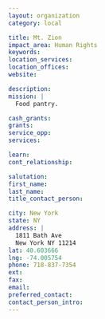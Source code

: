 ```yaml
---
layout: organization
category: local

title: Mt. Zion
impact_area: Human Rights
keywords: 
location_services: 
location_offices: 
website: 

description: 
mission: |
  Food pantry.

cash_grants: 
grants: 
service_opp: 
services: 

learn: 
cont_relationship: 

salutation: 
first_name: 
last_name: 
title_contact_person: 

city: New York
state: NY
address: |
  1811 Bath Ave  
  New York NY 11214
lat: 40.603666
lng: -74.005754
phone: 718-837-7354
ext: 
fax: 
email: 
preferred_contact: 
contact_person_intro: 
---
```

